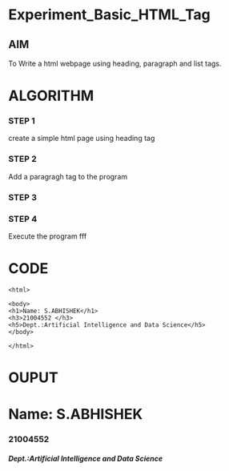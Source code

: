 # Experiment_Basic_HTML_Tag

## AIM
To Write a html webpage using heading, paragraph and list tags.

# ALGORITHM
### STEP 1
create a simple html page using heading tag
### STEP 2
Add a paragragh tag to the program
### STEP 3

### STEP 4
Execute the program fff

# CODE
~~~<!DOCTYPE html>
<html>

<body>
<h1>Name: S.ABHISHEK</h1>
<h3>21004552 </h3>
<h5>Dept.:Artificial Intelligence and Data Science</h5>
</body>

</html>
~~~
# OUPUT
<html>
<body>
<h1>Name: S.ABHISHEK</h1>
<h3>21004552</h3>
<h5>Dept.:Artificial Intelligence and Data Science</h5>
</body>
</html>

